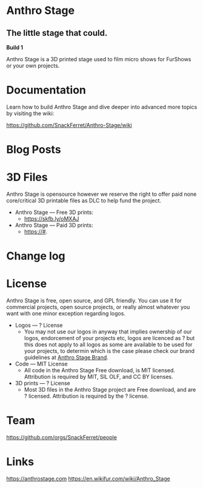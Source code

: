 # Anthro Stage

## The little stage that could.

**Build 1**

Anthro Stage is a 3D printed stage used to film micro shows for FurShows or your own projects.

# Documentation

Learn how to build Anthro Stage and dive deeper into advanced more topics by visiting the wiki:

<a href="https://github.com/SnackFerret/Anthro-Stage/wiki">https://github.com/SnackFerret/Anthro-Stage/wiki</a>

# Blog Posts

# 3D Files


Anthro Stage is opensource however we reserve the right to offer paid none core/critical 3D printable files as DLC to help fund the project.

<ul>
  <li>Anthro Stage — Free 3D prints:
    <ul>
      <li><a href="https://skfb.ly/oMXAJ">https://skfb.ly/oMXAJ</a></li>
    </ul>
  </li>
  <li>Anthro Stage — Paid 3D prints:
    <ul>
      <li><a href="https://#">https://#</a>.</li>
    </ul>
  </li>
</ul>

# Change log

# License

Anthro Stage is free, open source, and GPL friendly. You can use it for commercial projects, open source projects, or really almost whatever you want with one minor exception regarding logos.

<ul>
  <li>Logos — ? License
    <ul>
      <li>You may  not use our logos in anyway that implies ownership of our logos, endorcement of your projects etc, logos are licenced as ? but this does not apply to all logos as some are available to be used for your projects, to determin which is the case please check our brand guidelines at <a href="[https://anthrostage.com/brand/">Anthro Stage Brand</a>.</li>
    </ul>
  </li>
  <li>Code — MIT License
    <ul>
      <li>All code in the Anthro Stage Free download, is MIT licensed. Attribution is required by MIT, SIL OLF, and CC BY licenses.</li>
    </ul>
  </li>
  <li>3D prints — ? License
    <ul>
      <li>Most 3D files in the Anthro Stage project are Free download, and are ? licensed. Attribution is required by the ? license.</li>
    </ul>
  </li>
</ul>

# Team

https://github.com/orgs/SnackFerret/people

# Links

https://anthrostage.com
https://en.wikifur.com/wiki/Anthro_Stage
